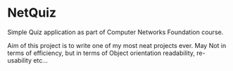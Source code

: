 NetQuiz
=======

Simple Quiz application as part of Computer Networks Foundation course.

Aim of this project is to
write one of my most neat projects ever. May Not in terms of efficiency, but in terms of Object orientation
readability, re-usability etc...


